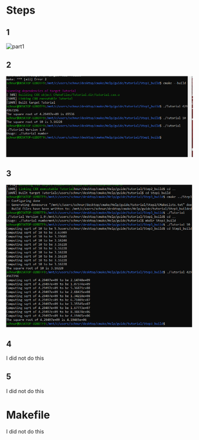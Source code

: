 # Steps

## 1
![part1](part1.PNG "part1")

## 2
![part2](part2.PNG "part2")

## 3
![part3](part3.PNG "part3")

## 4
I did not do this

## 5
I did not do this

# Makefile
I did not do this
